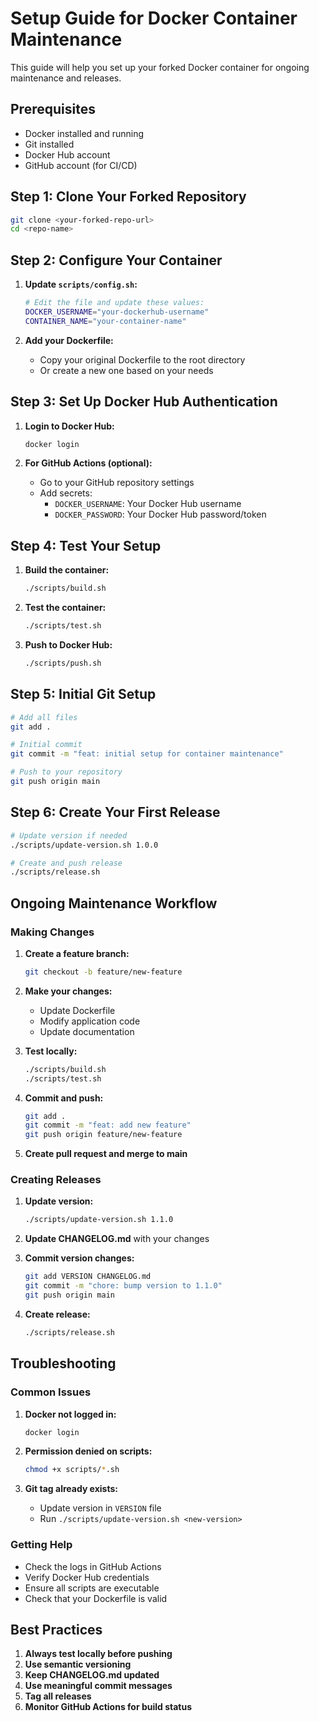 # Setup Guide for Docker Container Maintenance

This guide will help you set up your forked Docker container for ongoing maintenance and releases.

## Prerequisites

- Docker installed and running
- Git installed
- Docker Hub account
- GitHub account (for CI/CD)

## Step 1: Clone Your Forked Repository

```bash
git clone <your-forked-repo-url>
cd <repo-name>
```

## Step 2: Configure Your Container

1. **Update `scripts/config.sh`:**
   ```bash
   # Edit the file and update these values:
   DOCKER_USERNAME="your-dockerhub-username"
   CONTAINER_NAME="your-container-name"
   ```

2. **Add your Dockerfile:**
   - Copy your original Dockerfile to the root directory
   - Or create a new one based on your needs

## Step 3: Set Up Docker Hub Authentication

1. **Login to Docker Hub:**
   ```bash
   docker login
   ```

2. **For GitHub Actions (optional):**
   - Go to your GitHub repository settings
   - Add secrets:
     - `DOCKER_USERNAME`: Your Docker Hub username
     - `DOCKER_PASSWORD`: Your Docker Hub password/token

## Step 4: Test Your Setup

1. **Build the container:**
   ```bash
   ./scripts/build.sh
   ```

2. **Test the container:**
   ```bash
   ./scripts/test.sh
   ```

3. **Push to Docker Hub:**
   ```bash
   ./scripts/push.sh
   ```

## Step 5: Initial Git Setup

```bash
# Add all files
git add .

# Initial commit
git commit -m "feat: initial setup for container maintenance"

# Push to your repository
git push origin main
```

## Step 6: Create Your First Release

```bash
# Update version if needed
./scripts/update-version.sh 1.0.0

# Create and push release
./scripts/release.sh
```

## Ongoing Maintenance Workflow

### Making Changes

1. **Create a feature branch:**
   ```bash
   git checkout -b feature/new-feature
   ```

2. **Make your changes:**
   - Update Dockerfile
   - Modify application code
   - Update documentation

3. **Test locally:**
   ```bash
   ./scripts/build.sh
   ./scripts/test.sh
   ```

4. **Commit and push:**
   ```bash
   git add .
   git commit -m "feat: add new feature"
   git push origin feature/new-feature
   ```

5. **Create pull request and merge to main**

### Creating Releases

1. **Update version:**
   ```bash
   ./scripts/update-version.sh 1.1.0
   ```

2. **Update CHANGELOG.md** with your changes

3. **Commit version changes:**
   ```bash
   git add VERSION CHANGELOG.md
   git commit -m "chore: bump version to 1.1.0"
   git push origin main
   ```

4. **Create release:**
   ```bash
   ./scripts/release.sh
   ```

## Troubleshooting

### Common Issues

1. **Docker not logged in:**
   ```bash
   docker login
   ```

2. **Permission denied on scripts:**
   ```bash
   chmod +x scripts/*.sh
   ```

3. **Git tag already exists:**
   - Update version in `VERSION` file
   - Run `./scripts/update-version.sh <new-version>`

### Getting Help

- Check the logs in GitHub Actions
- Verify Docker Hub credentials
- Ensure all scripts are executable
- Check that your Dockerfile is valid

## Best Practices

1. **Always test locally before pushing**
2. **Use semantic versioning**
3. **Keep CHANGELOG.md updated**
4. **Use meaningful commit messages**
5. **Tag all releases**
6. **Monitor GitHub Actions for build status** 